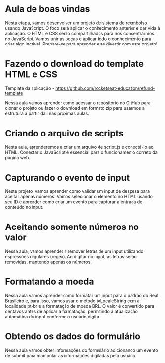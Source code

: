 # Aula de boas vindas
Nesta etapa, vamos desenvolver um projeto de sistema de reembolso usando JavaScript. O foco será aplicar o conhecimento anterior e dar vida à aplicação. O HTML e CSS serão compartilhados para nos concentrarmos no JavaScript. Vamos unir as peças e aplicar todo o conhecimento para criar algo incrível. Prepare-se para aprender e se divertir com este projeto! 

# Fazendo o download do template HTML e CSS
Template da aplicação - https://github.com/rocketseat-education/refund-template

Nessa aula vamos aprender como acessar o repositório no GitHub para clonar o projeto ou fazer o download em formato zip para usarmos a estrutura a partir dali nas próximas aulas.

# Criando o arquivo de scripts
Nesta aula, aprenderemos a criar um arquivo de script.js e conectá-lo ao HTML. Conectar o JavaScript é essencial para o funcionamento correto da página web.

# Capturando o evento de input
Neste projeto, vamos aprender como validar um input de despesa para aceitar apenas números. Vamos selecionar o elemento no HTML usando seu ID e aprender como criar um evento para capturar a entrada de conteúdo no input.

# Aceitando somente números no valor
Nessa aula, vamos aprender a remover letras de um input utilizando espressões regulares (regex). Ao digitar no input, as letras serão removidas, mantendo apenas os números.

# Formatando a moeda
Nessa aula vamos aprender como formatar um input para o padrão do Real Brasileiro e, para isso, vamos usar o método toLocaleString com a localidade pt-br e a formatação de moeda BRL. O valor é convertido para centavos antes de aplicar a formatação, permitindo a atualização automática do input conforme o usuário digita.

# Obtendo os dados do formulário
Nessa aula vamos obter informações do formulário adicionando um evento de submit para manipular as informações digitadas pelo usuário.